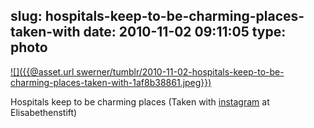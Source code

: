 slug: hospitals-keep-to-be-charming-places-taken-with
date: 2010-11-02 09:11:05
type: photo
---

[![]({{@asset.url swerner/tumblr/2010-11-02-hospitals-keep-to-be-charming-places-taken-with-1af8b38861.jpeg}})](http://instagr.am/p/INW8/)

Hospitals keep to be charming places (Taken with [instagram](http://instagr.am) at Elisabethenstift)

